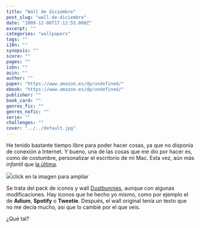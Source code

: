 ```yaml
---
title: "Wall de diciembre"
post_slug: "wall-de-diciembre"
date: "2009-12-06T17:12:55.000Z"
excerpt: ""
categories: "wallpapers"
tags: ""
i18n: ""
synopsis: ""
score: ""
pages: ""
isbn: ""
asin: ""
author: ""
paper: "https://www.amazon.es/dp/undefined/"
ebook: "https://www.amazon.es/dp/undefined/"
publisher: ""
book_card: ""
genres_fic: ""
genres_nofic: ""
serie: ""
challenges: ""
cover: "../../default.jpg"
---
```


He tenido bastante tiempo libre para poder hacer cosas, ya que no disponía de conexión a Internet. Y bueno, una de las cosas que me dio por hacer es, como de costumbre, personalizar el escritorio de mi Mac. Esta vez, aún más _infantil_ que [la última](http://fjp.es/nuevo-wall/).

[![](images/4163555620_c029a84502.jpg)](http://farm3.static.flickr.com/2585/4163555620_af34c862f8_o.png)click en la imagen para ampliar

Se trata del pack de iconos y wall [Dustbunnies](http://brgtt.deviantart.com/art/Dustbunnies-more-88345041), aunque con algunas modificaciones. Hay iconos que he hecho yo mismo, como por ejemplo el de **Adium**, **Spotify** o **Tweetie**. Después, el wall original tenía un texto que no me decía mucho, así que lo cambié por el que veis.

¿Qué tal?
